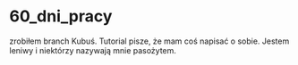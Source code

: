 # 60_dni_pracy
zrobiłem branch Kubuś. Tutorial pisze, że mam coś napisać o sobie. Jestem leniwy i niektórzy nazywają mnie pasożytem.
